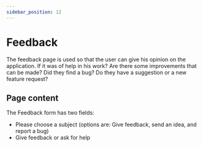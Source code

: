 ```yaml
---
sidebar_position: 12
---
```


# Feedback

The feedback page is used so that the user can give his opinion on the application.
If it was of help in his work?
Are there some improvements that can be made?
Did they find a bug?
Do they have a suggestion or a new feature request?

## Page content

The Feedback form has two fields:

- Please choose a subject (options are: Give feedback, send an idea, and report a bug)
- Give feedback or ask for help
